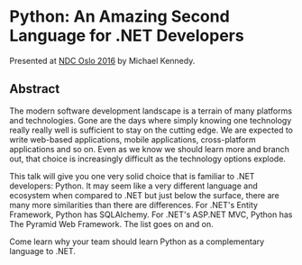 # Python: An Amazing Second Language for .NET Developers

Presented at [NDC Oslo 2016](http://ndcoslo.com/talk/python-an-amazing-second-language-for-net-developers/)
 by Michael Kennedy.
 
## Abstract

The modern software development landscape is a terrain of many platforms and technologies.
 Gone are the days where simply knowing one technology really really well is sufficient to 
 stay on the cutting edge. We are expected to write web-based applications, mobile applications, 
 cross-platform applications and so on. Even as we know we should learn more and branch out, 
 that choice is increasingly difficult as the technology options explode.

This talk will give you one very solid choice that is familiar to .NET developers: Python. 
It may seem like a very different language and ecosystem when compared to .NET but just below 
the surface, there are many more similarities than there are differences. For .NET's Entity 
Framework, Python has SQLAlchemy. For .NET's ASP.NET MVC, Python has The Pyramid Web Framework. 
The list goes on and on.

Come learn why your team should learn Python as a complementary language to .NET.
